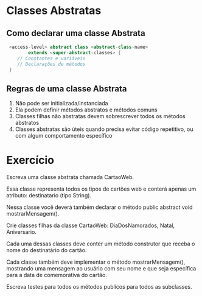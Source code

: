 # Classes Abstratas

## Como declarar uma classe Abstrata

```java
 <access-level> abstract class <abstract-class-name> 
        extends <super-abstract-classes> {
    // Constantes e variáveis
    // Declarações de métodos
 }
```

## Regras de uma classe Abstrata

1. Não pode ser initializada/instanciada
2. Ela podem definir métodos abstratos e métodos comuns
3. Classes filhas não abstratas devem sobrescrever todos os métodos abstratos
4. Classes abstratas são úteis quando precisa evitar código repetitivo, ou com algum comportamento específico

# Exercício

Escreva uma classe abstrata chamada CartaoWeb.

Essa classe representa todos os tipos de cartões web e conterá apenas um atributo: destinatario (tipo String).

Nessa classe você deverá também declarar o método public abstract void mostrarMensagem().

Crie classes filhas da classe CartaoWeb: DiaDosNamorados, Natal, Aniversario.

Cada uma dessas classes deve conter um método construtor que receba o nome do destinatário do cartão.

Cada classe também deve implementar o método mostrarMensagem(), mostrando uma mensagem ao usuário com seu nome e que seja específica para a data de comemorativa do cartão.

Escreva testes para todos os métodos publicos para todos as subclasses.